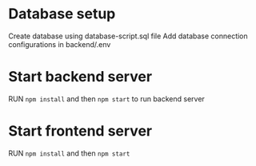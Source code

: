 # Database setup

Create database using database-script.sql file
Add database connection configurations in backend/.env

# Start backend server

RUN `npm install` and then `npm start` to run backend server

# Start frontend server

RUN `npm install` and then `npm start`

